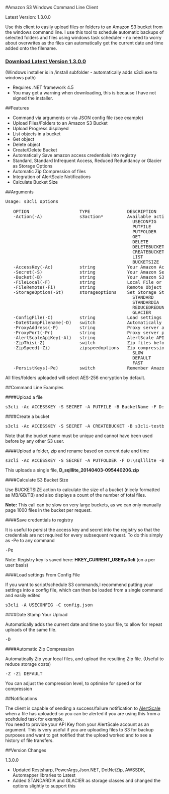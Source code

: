 #Amazon S3 Windows Command Line Client

Latest Version: 1.3.0.0

Use this client to easily upload files or folders to an Amazon S3 bucket 
from the windows command line.  I use this tool to schedule automatic backups 
of selected folders and files using windows task scheduler - no need to worry about overwrites 
as the files can automatically get the current date and time added onto the filename.

<h3><a href="https://github.com/cdc1979/Amazon-S3-Command-Line/archive/master.zip">Download Latest Version 1.3.0.0</a></h1>

(Windows installer is in /install subfolder - automatically adds s3cli.exe to windows path)

* Requires .NET framework 4.5
* You may get a warning when downloading, this is because I have not signed the installer.

##Features

- Command via arguments or via JSON config file (see example)
- Upload Files/Folders to an Amazon S3 Bucket
- Upload Progress displayed
- List objects in a bucket
- Get object
- Delete object
- Create/Delete Bucket
- Automatically Save amazon access credentials into registry
- Standard, Standard Infrequent Access, Reduced Redundancy or Glacier as Storage Options
- Automatic Zip Compression of files
- Integration of AlertScale Notifications
- Calculate Bucket Size

##Arguments
<pre>
Usage: s3cli options

   OPTION                   TYPE              DESCRIPTION
   -Action(-A)              s3action*         Available action types: PUTFILE,PUTFOLDER,GET,DELETE,DELETEBUCKET,CREATEBUCKET,LIST,USECONFIG,BUCKETSIZE
                                                USECONFIG
                                                PUTFILE
                                                PUTFOLDER
                                                GET
                                                DELETE
                                                DELETEBUCKET
                                                CREATEBUCKET
                                                LIST
												BUCKETSIZE
   -AccessKey(-Ac)          string            Your Amazon Access Key
   -Secret(-S)              string            Your Amazon Secret Key
   -Bucket(-B)              string            Your Amazon S3 Bucket Name
   -FileLocal(-F)           string            Local File or Folder
   -FileRemote(-Fi)         string            Remote Object Name (The file or folder name stored in S3)
   -StorageOption(-St)		storageoptions    Set Storage Storage Type (see https://aws.amazon.com/s3/storage-classes/)
												STANDARD
												STANDARDIA
												REDUCEDREDUNDANCY
												GLACIER
   -ConfigFile(-C)          string            Load settings from a config file
   -DateStampFilename(-D)   switch            Automatically adjust filename to include current date and time
   -ProxyAddress(-P)        string            Proxy server address e.g. http://myproxy
   -ProxyPort(-Pr)          string            Proxy server port e.g. 8080
   -AlertScaleApiKey(-Al)   string            AlertScale API Key (For success/fail notifications)
   -ZipThis(-Z)             switch            Zip files before uploading
   -ZipSpeed(-Zi)           zipspeedoptions   Zip compression level Best Compression/Normal/Least Compression
                                                SLOW
                                                DEFAULT
                                                FAST
   -PersistKeys(-Pe)        switch            Remember Amazon Credentials in Registry
</pre>

All files/folders uploaded will select AES-256 encryption by default.

##Command Line Examples


####Upload a file

<pre>s3cli -Ac ACCESSKEY -S SECRET -A PUTFILE -B BucketName -F D:\s3temp\aws_preview.gif</pre>

####Create a bucket

<pre>s3cli -Ac ACCESSKEY -S SECRET -A CREATEBUCKET -B s3cli-testbucket</pre>

Note that the bucket name must be unique and cannot have been used before by any other S3 user.

####Upload a folder, zip and rename based on current date and time

<pre>s3cli -Ac ACCESSKEY -S SECRET -A PUTFOLDER -F D:\sqlllite -B BucketName -D -Z</pre>

This uploads a single file, __D&#95;sqlllite&#95;20140403-095440206.zip__

####Calculate S3 Bucket Size

Use BUCKETSIZE action to calculate the size of a bucket (nicely formatted as MB/GB/TB) and also displays
a count of the number of total files.

<b>Note:</b> This call can be slow on very large buckets, as we can only manually page 1000 files in the bucket per request.

####Save credentials to registry

It is useful to persist the access key and secret into the registry so that the credentials
are not required for every subsequent request.  To do this simply as -Pe to any command

<pre>-Pe</pre>

Note: Registry key is saved here: __HKEY&#95;CURRENT&#95;USER\s3cli__ (on a per user basis)

####Load settings From Config File

If you want to script/schedule S3 commands,I recommend putting your settings into a config file, which can then be loaded from a single command and easily edited

<pre>s3cli -A USECONFIG -C config.json</pre>

####Date Stamp Your Upload

Automatically adds the current date and time to your file, to allow for repeat uploads of the same file.

<pre>-D</pre>

####Automatic Zip Compression

Automatically Zip your local files, and upload the resulting Zip file. (Useful to reduce storage costs)

<pre>-Z -Zi DEFAULT</pre>

You can adjust the compression level, to optimise for speed or for compression

##Notifications

The client is capable of sending a success/failure notification to <a href="http://www.alertscale.com" title="AlertScale Cloud Notifications">AlertScale</a> when a file has uploaded so you can be alerted if you are using this from a scehduled task for example.  
You need to provide your API Key from your AlertScale account as an argument.  This is very useful if you are uploading files to S3 for backup purposes and want
to get notified that the upload worked and to see a history of file transfers.

##Version Changes

1.3.0.0 

- Updated Restsharp, PowerArgs,Json.NET, DotNetZip, AWSSDK, Automapper libraries to Latest
- Added STANDARDIA and GLACIER as storage classes and changed the options slightly to support this